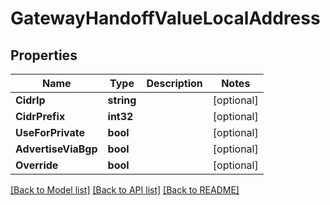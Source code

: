 # GatewayHandoffValueLocalAddress

## Properties

Name | Type | Description | Notes
------------ | ------------- | ------------- | -------------
**CidrIp** | **string** |  | [optional] 
**CidrPrefix** | **int32** |  | [optional] 
**UseForPrivate** | **bool** |  | [optional] 
**AdvertiseViaBgp** | **bool** |  | [optional] 
**Override** | **bool** |  | [optional] 

[[Back to Model list]](../README.md#documentation-for-models) [[Back to API list]](../README.md#documentation-for-api-endpoints) [[Back to README]](../README.md)


